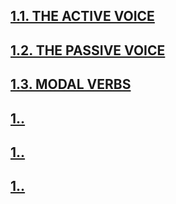 ## [1.1. THE ACTIVE VOICE](1.1./1.1.README.md)
## [1.2. THE PASSIVE VOICE](1.2./1.2.README.md)
## [1.3. MODAL VERBS](1.3./1.3.README.md)
## [1.. ](1../1..README.md)
## [1.. ](1../1..README.md)
## [1.. ](1../1..README.md)
